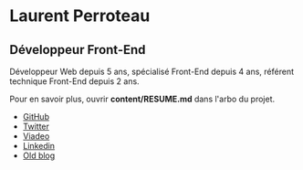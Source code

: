 
Laurent Perroteau
=================

Développeur Front-End
---------------------

Développeur Web depuis 5 ans, spécialisé Front-End depuis 4 ans, référent technique Front-End depuis 2 ans.

Pour en savoir plus, ouvrir __content/RESUME.md__ dans l'arbo du projet.

* [GitHub](https://github.com/laurentperroteau)
* [Twitter](https://twitter.com/LaurentPeroteau)
* [Viadeo](http://www.viadeo.com/p/0021c8r36v60dr57)
* [Linkedin](https://www.linkedin.com/in/laurent-perroteau-15a6ab68)
* [Old blog](http://laurentperroteau.com/blog)